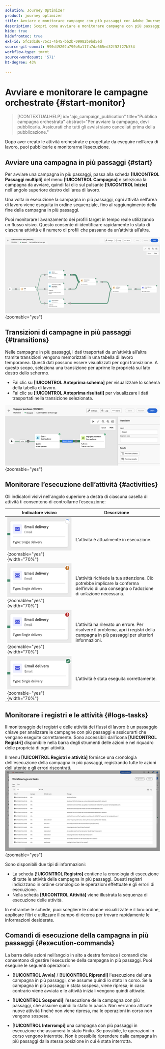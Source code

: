 ```yaml
---
solution: Journey Optimizer
product: journey optimizer
title: Avviare e monitorare campagne con più passaggi con Adobe Journey Optimizer
description: Scopri come avviare e monitorare campagne con più passaggi con Adobe Journey Optimizer
hide: true
hidefromtoc: true
exl-id: 5fc2d1d6-75c3-4b45-bb2b-09982b9bd5ed
source-git-commit: 990d49202a790b5a117a7da665ed32f52f27b554
workflow-type: tm+mt
source-wordcount: '571'
ht-degree: 43%

---
```


# Avviare e monitorare le campagne orchestrate {#start-monitor}

<!--
<audio controls><source src="../ms/assets/do-not-localize/sound.mp3" type="audio/mpeg">Your browser does not support the audio element.</audio> -->

>[!CONTEXTUALHELP]
>id="ajo_campaign_publication"
>title="Pubblica campagna orchestrata"
>abstract="Per avviare la campagna, devi pubblicarla. Assicurati che tutti gli avvisi siano cancellati prima della pubblicazione."


Dopo aver creato le attività orchestrate e progettate da eseguire nell’area di lavoro, puoi pubblicarle e monitorarne l’esecuzione.

## Avviare una campagna in più passaggi {#start}

Per avviare una campagna in più passaggi, passa alla scheda **[!UICONTROL Passaggi multipli]** del menu **[!UICONTROL Campagna]** e seleziona la campagna da avviare, quindi fai clic sul pulsante **[!UICONTROL Inizio]** nell&#39;angolo superiore destro dell&#39;area di lavoro.

Una volta in esecuzione la campagna in più passaggi, ogni attività nell’area di lavoro viene eseguita in ordine sequenziale, fino al raggiungimento della fine della campagna in più passaggi.

Puoi monitorare l’avanzamento dei profili target in tempo reale utilizzando un flusso visivo. Questo consente di identificare rapidamente lo stato di ciascuna attività e il numero di profili che passano da un’attività all’altra.

![](assets/workflow-execution.png){zoomable="yes"}

## Transizioni di campagne in più passaggi {#transitions}

Nelle campagne in più passaggi, i dati trasportati da un’attività all’altra tramite transizioni vengono memorizzati in una tabella di lavoro temporanea. Questi dati possono essere visualizzati per ogni transizione. A questo scopo, seleziona una transizione per aprirne le proprietà sul lato destro dello schermo.

* Fai clic su **[!UICONTROL Anteprima schema]** per visualizzare lo schema della tabella di lavoro.
* Fai clic su **[!UICONTROL Anteprima risultati]** per visualizzare i dati trasportati nella transizione selezionata.

![](assets/transition.png){zoomable="yes"}

## Monitorare l’esecuzione dell’attività {#activities}

Gli indicatori visivi nell’angolo superiore a destra di ciascuna casella di attività ti consentono di controllarne l’esecuzione:

| Indicatore visivo | Descrizione |
|-----|------------|
| ![](assets/activity-status-pending.png){zoomable="yes"}{width="70%"} | L’attività è attualmente in esecuzione. |
| ![](assets/activity-status-orange.png){zoomable="yes"}{width="70%"} | L’attività richiede la tua attenzione. Ciò potrebbe implicare la conferma dell’invio di una consegna o l’adozione di un’azione necessaria. |
| ![](assets/activity-status-red.png){zoomable="yes"}{width="70%"} | L’attività ha rilevato un errore. Per risolvere il problema, apri i registri della campagna in più passaggi per ulteriori informazioni. |
| ![](assets/activity-status-green.png){zoomable="yes"}{width="70%"} | L’attività è stata eseguita correttamente. |

## Monitorare i registri e le attività {#logs-tasks}

Il monitoraggio dei registri e delle attività dei flussi di lavoro è un passaggio chiave per analizzare le campagne con più passaggi e assicurarti che vengano eseguite correttamente. Sono accessibili dall’icona **[!UICONTROL Registri]** disponibile nella barra degli strumenti delle azioni e nel riquadro delle proprietà di ogni attività.

Il menu **[!UICONTROL Registri e attività]** fornisce una cronologia dell&#39;esecuzione della campagna in più passaggi, registrando tutte le azioni dell&#39;utente e gli errori riscontrati.
![](assets/workflow-logs.png){zoomable="yes"}

Sono disponibili due tipi di informazioni:

* La scheda **[!UICONTROL Registro]** contiene la cronologia di esecuzione di tutte le attività della campagna in più passaggi. Questi registri indicizzano in ordine cronologico le operazioni effettuate e gli errori di esecuzione.
* Nella scheda **[!UICONTROL Attività]** viene illustrata la sequenza di esecuzione delle attività.

In entrambe le schede, puoi scegliere le colonne visualizzate e il loro ordine, applicare filtri e utilizzare il campo di ricerca per trovare rapidamente le informazioni desiderate.

## Comandi di esecuzione della campagna in più passaggi {#execution-commands}

La barra delle azioni nell’angolo in alto a destra fornisce i comandi che consentono di gestire l’esecuzione della campagna in più passaggi. Puoi eseguire le seguenti operazioni:

* **[!UICONTROL Avvia]** / **[!UICONTROL Riprendi]** l&#39;esecuzione del   una campagna in più passaggi, che assume quindi lo stato In corso. Se la campagna in più passaggi è stata sospesa, viene ripresa; in caso contrario viene avviata e le attività iniziali vengono quindi attivate.

* **[!UICONTROL Sospendi]** l&#39;esecuzione della campagna con più passaggi, che assume quindi lo stato In pausa. Non verranno attivate nuove attività finché non viene ripresa, ma le operazioni in corso non vengono sospese.

* **[!UICONTROL Interrompi]** una campagna con più passaggi in esecuzione che assumerà lo stato Finito. Se possibile, le operazioni in corso vengono interrotte. Non è possibile riprendere dalla campagna in più passaggi dalla stessa posizione in cui è stata interrotta.
